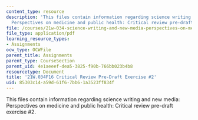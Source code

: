 ```yaml
---
content_type: resource
description: 'This files contain information regarding science writing and new media:
  Perspectives on medicine and public health: Critical review pre-draft exercise #2.'
file: /courses/21w-034-science-writing-and-new-media-perspectives-on-medicine-and-public-health-fall-2016/85303c14a59d61f67bb61a3523ff834f_MIT21W_034F16_CritRevPDEx2.pdf
file_type: application/pdf
learning_resource_types:
- Assignments
ocw_type: OCWFile
parent_title: Assignments
parent_type: CourseSection
parent_uid: 4e1aeeef-dea5-3825-f90b-766bb023b4b8
resourcetype: Document
title: '21W.034F16 Critical Review Pre-Draft Exercise #2'
uid: 85303c14-a59d-61f6-7bb6-1a3523ff834f
---
```

This files contain information regarding science writing and new media: Perspectives on medicine and public health: Critical review pre-draft exercise #2.

